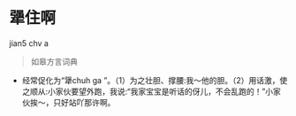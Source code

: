 # 犟住啊
jian5 chv a
> 如皋方言词典
- 经常促化为“犟chuh ga ”。（1）为之壮胆、撑腰:我～他的胆。（2）用话激，使之顺从:小家伙要望外跑，我说:“我家宝宝是听话的伢儿，不会乱跑的！”小家伙挨～，只好站吖那许啊。
